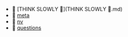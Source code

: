 * 📄 [THINK SLOWLY 🧠](THINK SLOWLY 🧠.md)
* 📄 [meta](meta.md)
* 📄 [nv](nv.md)
* 📄 [questions](questions.md)
